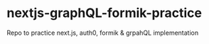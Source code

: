 # nextjs-graphQL-formik-practice

Repo to practice next.js, auth0, formik &amp; grpahQL implementation
